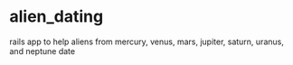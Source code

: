 alien_dating
============

rails app to help aliens from mercury, venus, mars, jupiter, saturn, uranus, and neptune date
